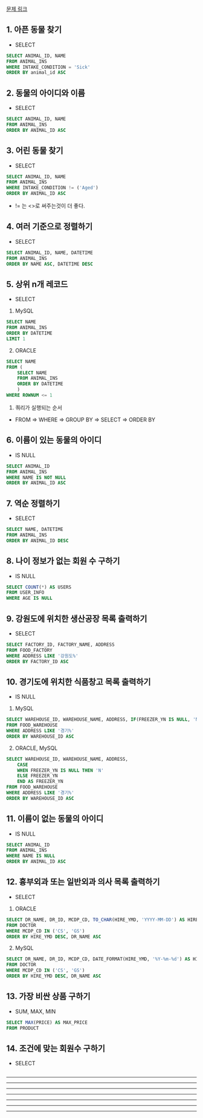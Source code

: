 [문제 링크](https://school.programmers.co.kr/learn/challenges?tab=all_challenges&order=acceptance_desc&page=1&languages=mysql%2Coracle&levels=1&statuses=unsolved)


## 1. 아픈 동물 찾기
+ SELECT
```sql
SELECT ANIMAL_ID, NAME
FROM ANIMAL_INS
WHERE INTAKE_CONDITION = 'Sick'
ORDER BY animal_id ASC
```

## 2. 동물의 아이디와 이름
+ SELECT
```sql
SELECT ANIMAL_ID, NAME
FROM ANIMAL_INS
ORDER BY ANIMAL_ID ASC
```

## 3. 어린 동물 찾기
+ SELECT
```sql
SELECT ANIMAL_ID, NAME
FROM ANIMAL_INS
WHERE INTAKE_CONDITION != ('Aged')
ORDER BY ANIMAL_ID ASC
```
+ != 는 <>로 써주는것이 더 좋다.

## 4. 여러 기준으로 정렬하기
+ SELECT
```sql
SELECT ANIMAL_ID, NAME, DATETIME
FROM ANIMAL_INS
ORDER BY NAME ASC, DATETIME DESC
```

## 5. 상위 n개 레코드
+ SELECT
1. MySQL
```sql
SELECT NAME
FROM ANIMAL_INS
ORDER BY DATETIME
LIMIT 1
```
2. ORACLE
```sql
SELECT NAME
FROM (
    SELECT NAME
    FROM ANIMAL_INS
    ORDER BY DATETIME
    )
WHERE ROWNUM <= 1
```
1. 쿼리가 실행되는 순서
- FROM => WHERE => GROUP BY => SELECT => ORDER BY

## 6. 이름이 있는 동물의 아이디
- IS NULL
```sql
SELECT ANIMAL_ID
FROM ANIMAL_INS
WHERE NAME IS NOT NULL
ORDER BY ANIMAL_ID ASC
```

## 7. 역순 정렬하기
- SELECT
```sql
SELECT NAME, DATETIME
FROM ANIMAL_INS
ORDER BY ANIMAL_ID DESC
```

## 8. 나이 정보가 없는 회원 수 구하기
- IS NULL
```sql
SELECT COUNT(*) AS USERS
FROM USER_INFO
WHERE AGE IS NULL
```

## 9. 강원도에 위치한 생산공장 목록 출력하기
- SELECT
```sql
SELECT FACTORY_ID, FACTORY_NAME, ADDRESS
FROM FOOD_FACTORY
WHERE ADDRESS LIKE '강원도%'
ORDER BY FACTORY_ID ASC
```

## 10. 경기도에 위치한 식품창고 목록 출력하기
- IS NULL
1. MySQL
```sql
SELECT WAREHOUSE_ID, WAREHOUSE_NAME, ADDRESS, IF(FREEZER_YN IS NULL, 'N', FREEZER_YN) AS FREEZER_YN
FROM FOOD_WAREHOUSE
WHERE ADDRESS LIKE '경기%'
ORDER BY WAREHOUSE_ID ASC
```
2. ORACLE, MySQL
```sql
SELECT WAREHOUSE_ID, WAREHOUSE_NAME, ADDRESS,
    CASE
    WHEN FREEZER_YN IS NULL THEN 'N'
    ELSE FREEZER_YN
    END AS FREEZER_YN
FROM FOOD_WAREHOUSE
WHERE ADDRESS LIKE '경기%'
ORDER BY WAREHOUSE_ID ASC
```

## 11. 이름이 없는 동물의 아이디
- IS NULL
```sql
SELECT ANIMAL_ID
FROM ANIMAL_INS
WHERE NAME IS NULL
ORDER BY ANIMAL_ID ASC
```

## 12. 흉부외과 또는 일반외과 의사 목록 출력하기
- SELECT
1. ORACLE
```sql
SELECT DR_NAME, DR_ID, MCDP_CD, TO_CHAR(HIRE_YMD, 'YYYY-MM-DD') AS HIRE_YMD
FROM DOCTOR
WHERE MCDP_CD IN ('CS', 'GS')
ORDER BY HIRE_YMD DESC, DR_NAME ASC
```
2. MySQL
```sql
SELECT DR_NAME, DR_ID, MCDP_CD, DATE_FORMAT(HIRE_YMD, '%Y-%m-%d') AS HIRE_YMD
FROM DOCTOR
WHERE MCDP_CD IN ('CS', 'GS')
ORDER BY HIRE_YMD DESC, DR_NAME ASC
```

## 13. 가장 비싼 상품 구하기
- SUM, MAX, MIN
```sql
SELECT MAX(PRICE) AS MAX_PRICE
FROM PRODUCT
```

## 14. 조건에 맞는 회원수 구하기
- SELECT
```sql

```


---
---
---
---
---
---
---